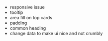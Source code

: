 - responsive issue
- tooltip
- area fill on top cards
- padding
- common heading
- change data to make ui nice and not crumbly